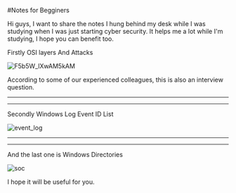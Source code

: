 #Notes for Begginers

Hi guys, I want to share the notes I hung behind my desk while I was studying when I was just starting cyber security. 
It helps me a lot while I'm studying, I hope you can benefit too.

Firstly OSI layers And Attacks

![F5b5W_lXwAM5kAM](https://github.com/BesinciHugo/notes4begginers/assets/102539316/4fc850ff-5bae-4ff9-bdaf-18883e2101b2)

According to some of our experienced colleagues, this is also an interview question.

<hr><hr/>
  
Secondly Windows Log Event ID List

![event_log](https://github.com/BesinciHugo/notes4begginers/assets/102539316/1d75fc24-9ff8-4933-8e24-de5694e79e5d)


<hr><hr/>

And the last one is Windows Directories 


![soc](https://github.com/BesinciHugo/notes4begginers/assets/102539316/c0f8ac4e-49ba-436e-8473-2134758cbc93)


I hope it will be useful for you.
